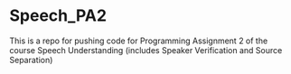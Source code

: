 # Speech_PA2
This is a repo for pushing code for Programming Assignment 2 of the course Speech Understanding (includes Speaker Verification and Source Separation)
